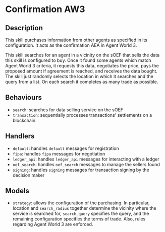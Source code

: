 # Confirmation AW3

## Description

This skill purchases information from other agents as specified in its configuration. It acts as the confirmation AEA in Agent World 3.

This skill searches for an agent in a vicinity on the sOEF that sells the data this skill is configured to buy. Once it found some agents which match Agent World 3 criteria, it requests this data, negotiates the price, pays the proposed amount if agreement is reached, and receives the data bought. The skill just randomly selects the location in which it searches and the query from a list. On each search it completes as many trade as possible.


## Behaviours

* `search`: searches for data selling service on the sOEF
* `transaction`: sequentially processes transactions' settlements on a blockchain

## Handlers

* `default`: handles `default` messages for registration
* `fipa`: handles `fipa` messages for negotiation
* `ledger_api`: handles `ledger_api` messages for interacting with a ledger
* `oef_search`: handles `oef_search` messages to manage the sellers found
* `signing`: handles `signing` messages for transaction signing by the decision maker


## Models

* `strategy`: allows the configuration of the purchasing. In particular, location and `search_radius` together determine the vicinity where the service is searched for, `search_query` specifies the query, and the remaining configuration specifies the terms of trade. Also, rules regarding Agent World 3 are enforced.
